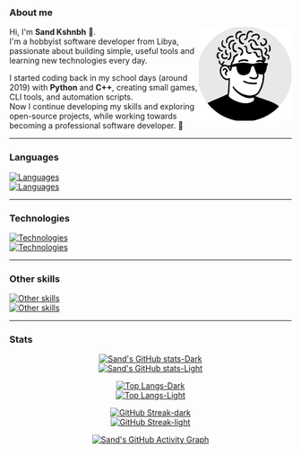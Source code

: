 ### About me

<img align="right" width="33%" src="512px.png">

Hi, I'm **Sand Kshnbh** 👋.  
I'm a hobbyist software developer from Libya, passionate about building simple, useful tools and learning new technologies every day.  

I started coding back in my school days (around 2019) with **Python** and **C++**, creating small games, CLI tools, and automation scripts.  
Now I continue developing my skills and exploring open-source projects, while working towards becoming a professional software developer. 🚀  

---

### Languages

[![Languages](https://go-skill-icons.vercel.app/api/icons?i=python,java,cpp,c,bash,html,css&theme=light#gh-light-mode-only)](https://skillicons.dev#gh-light-mode-only)  
[![Languages](https://go-skill-icons.vercel.app/api/icons?i=python,java,cpp,c,bash,html,css&theme=dark#gh-dark-mode-only)](https://skillicons.dev#gh-dark-mode-only)

---

### Technologies

[![Technologies](https://go-skill-icons.vercel.app/api/icons?i=linux,git,github,gitlab,vscode,androidstudio,qt,cmake,fedora,ubuntu,debian,arch&theme=light&perline=8#gh-light-mode-only)](https://skillicons.dev#gh-light-mode-only)  
[![Technologies](https://go-skill-icons.vercel.app/api/icons?i=linux,git,github,gitlab,vscode,androidstudio,qt,cmake,fedora,ubuntu,debian,arch&theme=dark&perline=8#gh-dark-mode-only)](https://skillicons.dev#gh-dark-mode-only)

---

### Other skills

[![Other skills](https://go-skill-icons.vercel.app/api/icons?i=figma,gimp,inkscape&theme=light#gh-light-mode-only)](https://skillicons.dev#gh-light-mode-only)  
[![Other skills](https://go-skill-icons.vercel.app/api/icons?i=figma,gimp,inkscape&theme=dark#gh-dark-mode-only)](https://skillicons.dev#gh-dark-mode-only)

---

### Stats

<div align="center">

[![Sand's GitHub stats-Dark](https://github-readme-stats.vercel.app/api?username=sandkshnbh&show_icons=true&theme=dark&bg_color=0d1117&hide_border=true#gh-dark-mode-only)](https://github.com/anuraghazra/github-readme-stats#gh-dark-mode-only)  
[![Sand's GitHub stats-Light](https://github-readme-stats.vercel.app/api?username=sandkshnbh&show_icons=true&theme=default&bg_color=ffffff&hide_border=true#gh-light-mode-only)](https://github.com/anuraghazra/github-readme-stats#gh-light-mode-only)  

[![Top Langs-Dark](https://github-readme-stats.vercel.app/api/top-langs/?username=sandkshnbh&layout=donut&theme=dark&bg_color=0d1117&hide_border=true#gh-dark-mode-only)](https://github.com/anuraghazra/github-readme-stats#gh-dark-mode-only)  
[![Top Langs-Light](https://github-readme-stats.vercel.app/api/top-langs/?username=sandkshnbh&layout=donut&theme=default&bg_color=ffffff&hide_border=true#gh-light-mode-only)](https://github.com/anuraghazra/github-readme-stats#gh-light-mode-only)  

[![GitHub Streak-dark](https://streak-stats.demolab.com?user=sandkshnbh&theme=github-dark&hide_border=true&date_format=j%20M%5B%20Y%5D#gh-dark-mode-only)](https://git.io/streak-stats#gh-dark-mode-only)  
[![GitHub Streak-light](https://streak-stats.demolab.com?user=sandkshnbh&theme=github&hide_border=true&date_format=j%20M%5B%20Y%5D#gh-light-mode-only)](https://git.io/streak-stats#gh-light-mode-only)  

[![Sand's GitHub Activity Graph](https://github-readme-activity-graph.vercel.app/graph?username=sandkshnbh&theme=github-compact&hide_border=true)](https://github.com/ashutosh00710/github-readme-activity-graph)

</div>
